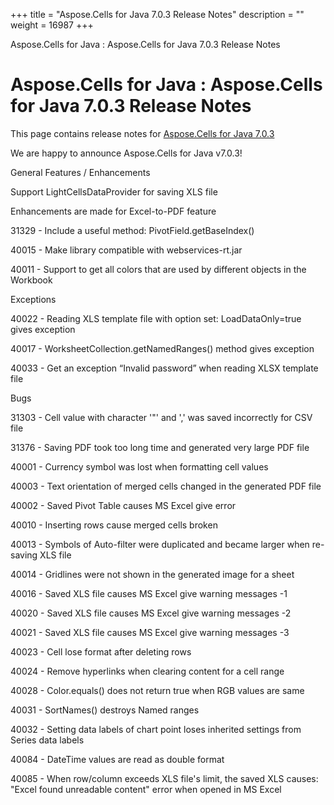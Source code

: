 +++
title = "Aspose.Cells for Java 7.0.3 Release Notes" 
description = "" 
weight = 16987 
+++

Aspose.Cells for Java : Aspose.Cells for Java 7.0.3 Release Notes  

# Aspose.Cells for Java : Aspose.Cells for Java 7.0.3 Release Notes


This page contains release notes for [Aspose.Cells for Java 7.0.3](http://www.aspose.com/downloads/cells/java/new-releases/aspose.cells-for-java-7.0.3/)

We are happy to announce Aspose.Cells for Java v7.0.3!

General Features / Enhancements

Support LightCellsDataProvider for saving XLS file

Enhancements are made for Excel-to-PDF feature

31329 - Include a useful method: PivotField.getBaseIndex()

40015 - Make library compatible with webservices-rt.jar

40011 - Support to get all colors that are used by different objects in the Workbook

Exceptions

40022 - Reading XLS template file with option set: LoadDataOnly=true gives exception

40017 - WorksheetCollection.getNamedRanges() method gives exception

40033 - Get an exception “Invalid password” when reading XLSX template file

Bugs

31303 - Cell value with character '"' and ',' was saved incorrectly for CSV file

31376 - Saving PDF took too long time and generated very large PDF file

40001 - Currency symbol was lost when formatting cell values

40003 - Text orientation of merged cells changed in the generated PDF file

40002 - Saved Pivot Table causes MS Excel give error

40010 - Inserting rows cause merged cells broken

40013 - Symbols of Auto-filter were duplicated and became larger when re-saving XLS file

40014 - Gridlines were not shown in the generated image for a sheet

40016 - Saved XLS file causes MS Excel give warning messages -1

40020 - Saved XLS file causes MS Excel give warning messages -2

40021 - Saved XLS file causes MS Excel give warning messages -3

40023 - Cell lose format after deleting rows

40024 - Remove hyperlinks when clearing content for a cell range

40028 - Color.equals() does not return true when RGB values are same

40031 - SortNames() destroys Named ranges

40032 - Setting data labels of chart point loses inherited settings from Series data labels

40084 - DateTime values are read as double format

40085 - When row/column exceeds XLS file's limit, the saved XLS causes: "Excel found unreadable content" error when opened in MS Excel

